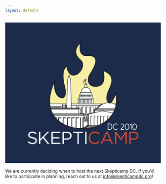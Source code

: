 ```yaml
---
layout: default
---
```


<img src="/content/logo.png" alt="SkeptiCamp DC Logo" class="float"/>

We are currently deciding when to host the next Skepticamp DC.  If you'd like
to participate in planning, reach out to us at <a href="mailto:info@skepticampdc.org">info@skepticampdc.org</a>!

